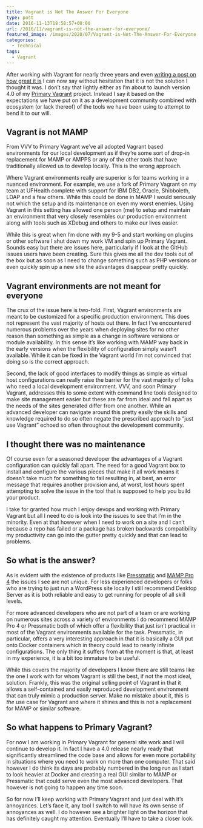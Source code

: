 ```yaml
---
title: Vagrant is Not The Answer For Everyone
type: post
date: 2016-11-13T18:58:57+00:00
url: /2016/11/vagrant-is-not-the-answer-for-everyone/
featured_image: /images/2020/07/Vagrant-is-Not-The-Answer-For-Everyone.jpg
categories:
  - Technical
tags:
  - Vagrant
---
```


After working with Vagrant for nearly three years and even [writing a post on how great it is][1] I can now say without hesitation that it is not the solution I thought it was. I don’t say that lightly either as I’m about to launch version 4.0 of my [Primary Vagrant][2] project. Instead I say it based on the expectations we have put on it as a development community combined with ecosystem (or lack thereof) of the tools we have been using to attempt to bend it to our will.

## Vagrant is not MAMP

From VVV to Primary Vagrant we’ve all adopted Vagrant based environments for our local development as if they’re some sort of drop-in replacement for MAMP or AMPPS or any of the other tools that have traditionally allowed us to develop locally. This is the wrong approach.

Where Vagrant environments really are superior is for teams working in a nuanced environment. For example, we use a fork of Primary Vagrant on my team at UFHealth complete with support for IBM DB2, Oracle, Shibboleth, LDAP and a few others. While this could be done in MAMP I would seriously not which the setup and its maintenance on even my worst enemies. Using Vagrant in this setting has allowed one person (me) to setup and maintain an environment that very closely resembles our production environment along with tools such as XDebug and others to make our lives easier.

While this is great when I’m done with my 9-5 and start working on plugins or other software I shut down my work VM and spin up Primary Vagrant. Sounds easy but there are issues here, particularly if I look at the GitHub issues users have been creating. Sure this gives me all the dev tools out of the box but as soon as I need to change something such as PHP versions or even quickly spin up a new site the advantages disappear pretty quickly.

## Vagrant environments are not meant for everyone

The crux of the issue here is two-fold. First, Vagrant environments are meant to be customized for a specific production environment. This does not represent the vast majority of hosts out there. In fact I’ve encountered numerous problems over the years when deploying sites for no other reason than something as simple as a change in software versions or module availability. In this sense it’s like working with MAMP way back in the early versions when the flexibility of configuration simply wasn’t available. While it can be fixed in the Vagrant world I’m not convinced that doing so is the correct approach.

Second, the lack of good interfaces to modify things as simple as virtual host configurations can really raise the barrier for the vast majority of folks who need a local development environment. VVV, and soon Primary Vagrant, addresses this to some extent with command line tools designed to make site management easier but these are far from ideal and fall apart as the needs of the sites generated differ from one another. While an advanced developer can navigate around this pretty easily the skills and knowledge required to do so often negate the prescribed approach to “just use Vagrant” echoed so often throughout the development community.

## I thought there was no maintenance

Of course even for a seasoned developer the advantages of a Vagrant configuration can quickly fall apart. The need for a good Vagrant box to install and configure the various pieces that make it all work means it doesn’t take much for something to fail resulting in, at best, an error message that requires another provision and, at worst, lost hours spent attempting to solve the issue in the tool that is supposed to help you build your product.

I take for granted how much I enjoy devops and working with Primary Vagrant but all I need to do is look into the issues to see that I’m in the minority. Even at that however when I need to work on a site and I can’t because a repo has failed or a package has broken backwards compatibility my productivity can go into the gutter pretty quickly and that can lead to problems.

## So what is the answer?

As is evident with the existence of products like [Pressmatic](https://localwp.com/) and [MAMP Pro 4](https://www.mamp.info/en/) the issues I see are not unique. For less experienced developers or folks who are trying to just run a WordPress site locally I still recommend Desktop Server as it is both reliable and easy to get running for people of all skill levels.

For more advanced developers who are not part of a team or are working on numerous sites across a variety of environments I do recommend MAMP Pro 4 or Pressmatic both of which offer a flexibility that just isn’t practical in most of the Vagrant environments available for the task. Pressmatic, in particular, offers a very interesting approach in that it is basically a GUI put onto Docker containers which in theory could lead to nearly infinite configurations. The only thing it suffers from at the moment is that, at least in my experience, it is a bit too immature to be useful.

While this covers the majority of developers I know there are still teams like the one I work with for whom Vagrant is still the best, if not the most ideal, solution. Frankly, this was the original selling point of Vagrant in that it allows a self-contained and easily reproduced development environment that can truly mimic a production server. Make no mistake about it, this is _the_ use case for Vagrant and where it shines and this is not a replacement for MAMP or similar software.

## So what happens to Primary Vagrant?

For now I am working in Primary Vagrant for general site work and I will continue to develop it. In fact I have a 4.0 release nearly ready that significantly streamlined the code base and allows for even more portability in situations where you need to work on more than one computer. That said however I do think its days are probably numbered in the long run as I start to look heavier at Docker and creating a real GUI similar to MAMP or Pressmatic that could serve even the most advanced developers. That however is not going to happen any time soon.

So for now I’ll keep working with Primary Vagrant and just deal with it’s annoyances. Let’s face it, any tool I switch to will have its own sense of annoyances as well. I do however see a brighter light on the horizon that has definitely caught my attention. Eventually I’ll have to take a closer look.

 [1]: /2013/08/virtual-machines-the-holy-grail-of-local-web-development/
 [2]: https://github.com/ChrisWiegman/primary-vagrant